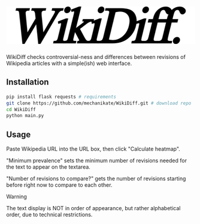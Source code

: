 <h1 align="center"><img src="https://github.com/mechanikate/WikiDiff/blob/main/README-assets/img/wikidiff-logo.png?raw=true" height="100" /></h1>

WikiDiff checks controversial-ness and differences between revisions of Wikipedia articles with a simple(ish) web interface.
## Installation
```bash
pip install flask requests # requirements
git clone https://github.com/mechanikate/WikiDiff.git # download repo
cd WikiDiff
python main.py
```
## Usage
Paste Wikipedia URL into the URL box, then click "Calculate heatmap".

"Minimum prevalence" sets the minimum number of revisions needed for the text to appear on the textarea.

"Number of revisions to compare?" gets the number of revisions starting before right now to compare to each other.
> [!WARNING]  
> The text display is NOT in order of appearance,  but rather alphabetical order, due to technical restrictions.
